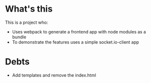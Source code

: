 # What's this

This is a project who:

* Uses webpack to generate a frontend app with node modules as a bundle
* To demonstrate the features uses a simple socket.io-client app

# Debts

* Add templates and remove the index.html